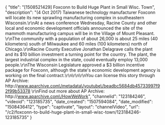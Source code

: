 {
    "title": "[1508521429] Foxconn to Build Huge Plant in Small Wisc. Town",
    "description": "(4 Oct 2017) Taiwanese technology manufacturer Foxconn will locate its new sprawling manufacturing complex in southeastern Wisconsin.\r\nAt a news conference Wednesday, Racine County and other local and economic development officials announced the site of the mammoth manufacturing campus will be in the Village of Mount Pleasant. \r\nThe community with a population of about 26,000 is about 25 miles (40 kilometers) south of Milwaukee and 60 miles (100 kilometers) north of Chicago.\r\nRacine County Executive Jonathan Delagrave calls the plant and its $10 billion investment a turning point for the country. The plant, the largest industrial complex in the state, could eventually employ 13,000 people.\r\nThe Wisconsin Legislature approved a $3 billion incentive package for Foxconn, although the state's economic development agency is working on the final contract.\r\n\r\n\r\nYou can license this story through AP Archive: http:\/\/www.aparchive.com\/metadata\/youtube\/beadbc5684db45733997f92f99b53378 \r\nFind out more about AP Archive: http:\/\/www.aparchive.com\/HowWeWork",
    "channelid": "123184246",
    "videoid": "123185735",
    "date_created": "1507594084",
    "date_modified": "1508436412",
    "type": "captivate",
    "layout": "channelVideo",
    "url": "\/c2\/foxconn-to-build-huge-plant-in-small-wisc-town\/123184246-123185735"
}
